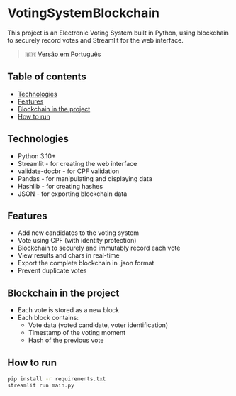 # VotingSystemBlockchain

This project is an Electronic Voting System built in Python, 
using blockchain to securely record votes and Streamlit for the web interface.
> 🇧🇷 [Versão em Português](./README-pt.md)

## Table of contents
- [Technologies](#technologies)
- [Features](#features)
- [Blockchain in the project](#blockchain-in-the-project)
- [How to run](#how-to-run)

## Technologies
- Python 3.10+
- Streamlit - for creating the web interface
- validate-docbr - for CPF validation
- Pandas - for manipulating and displaying data
- Hashlib - for creating hashes
- JSON - for exporting blockchain data

## Features
- Add new candidates to the voting system
- Vote using CPF (with identity protection)
- Blockchain to securely and immutably record each vote
- View results and chars in real-time
- Export the complete blockchain in .json format
- Prevent duplicate votes

## Blockchain in the project
- Each vote is stored as a new block
- Each block contains:
  - Vote data (voted candidate, voter identification)
  - Timestamp of the voting moment
  - Hash of the previous vote

## How to run
```bash
pip install -r requirements.txt
streamlit run main.py
